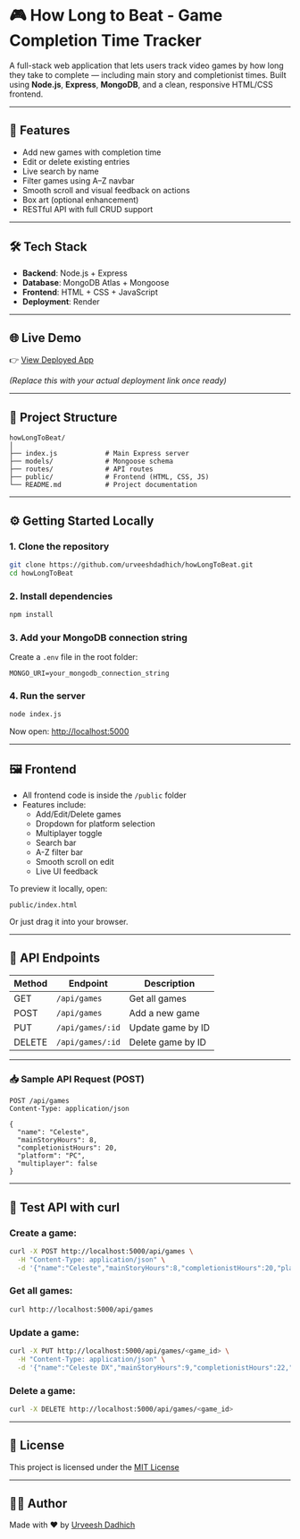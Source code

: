 # 🎮 How Long to Beat - Game Completion Time Tracker

A full-stack web application that lets users track video games by how long they take to complete — including main story and completionist times. Built using **Node.js**, **Express**, **MongoDB**, and a clean, responsive HTML/CSS frontend.

---

## 🚀 Features

- Add new games with completion time
- Edit or delete existing entries
- Live search by name
- Filter games using A–Z navbar
- Smooth scroll and visual feedback on actions
- Box art (optional enhancement)
- RESTful API with full CRUD support

---

## 🛠 Tech Stack

- **Backend**: Node.js + Express
- **Database**: MongoDB Atlas + Mongoose
- **Frontend**: HTML + CSS + JavaScript
- **Deployment**: Render 

---

## 🌐 Live Demo

👉 [View Deployed App](https://howlongtobeat.onrender.com/)

*(Replace this with your actual deployment link once ready)*

---

## 📁 Project Structure

```
howLongToBeat/
│
├── index.js            # Main Express server
├── models/             # Mongoose schema
├── routes/             # API routes
├── public/             # Frontend (HTML, CSS, JS)
└── README.md           # Project documentation
```

---

## ⚙️ Getting Started Locally

### 1. Clone the repository

```bash
git clone https://github.com/urveeshdadhich/howLongToBeat.git
cd howLongToBeat
```

### 2. Install dependencies

```bash
npm install
```

### 3. Add your MongoDB connection string

Create a `.env` file in the root folder:

```
MONGO_URI=your_mongodb_connection_string
```

### 4. Run the server

```bash
node index.js
```

Now open: [http://localhost:5000](http://localhost:5000)

---

## 🖼 Frontend

- All frontend code is inside the `/public` folder
- Features include:
  - Add/Edit/Delete games
  - Dropdown for platform selection
  - Multiplayer toggle
  - Search bar
  - A-Z filter bar
  - Smooth scroll on edit
  - Live UI feedback

To preview it locally, open:

```
public/index.html
```

Or just drag it into your browser.

---

## 📡 API Endpoints

| Method | Endpoint           | Description         |
|--------|--------------------|---------------------|
| GET    | `/api/games`       | Get all games       |
| POST   | `/api/games`       | Add a new game      |
| PUT    | `/api/games/:id`   | Update game by ID   |
| DELETE | `/api/games/:id`   | Delete game by ID   |

---

### 📥 Sample API Request (POST)

```http
POST /api/games
Content-Type: application/json

{
  "name": "Celeste",
  "mainStoryHours": 8,
  "completionistHours": 20,
  "platform": "PC",
  "multiplayer": false
}
```

---

## 🧪 Test API with curl

### Create a game:
```bash
curl -X POST http://localhost:5000/api/games \
  -H "Content-Type: application/json" \
  -d '{"name":"Celeste","mainStoryHours":8,"completionistHours":20,"platform":"PC","multiplayer":false}'
```

### Get all games:
```bash
curl http://localhost:5000/api/games
```

### Update a game:
```bash
curl -X PUT http://localhost:5000/api/games/<game_id> \
  -H "Content-Type: application/json" \
  -d '{"name":"Celeste DX","mainStoryHours":9,"completionistHours":22,"platform":"Switch","multiplayer":false}'
```

### Delete a game:
```bash
curl -X DELETE http://localhost:5000/api/games/<game_id>
```

---

## 📃 License

This project is licensed under the [MIT License](LICENSE)

---

## 👨‍💻 Author

Made with ❤️ by [Urveesh Dadhich](https://github.com/urveeshdadhich)

